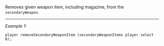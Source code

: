 Removes given weapon item, including magazine, from the `secondaryWeapon`.


---
*Example 1:*
```sqf
player removeSecondaryWeaponItem (secondaryWeaponItems player select 0);
```